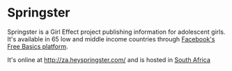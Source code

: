 # Springster

Springster is a Girl Effect project publishing information for
adolescent girls. It's available in 65 low and middle income
countries through [Facebook's Free Basics platform][freebasics].

[freebasics]: https://developers.facebook.com/docs/internet-org

It's online at <http://za.heyspringster.com/> and is hosted
in [South Africa](../infrastructure/south-africa.html)
